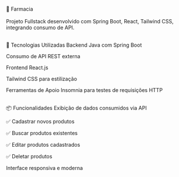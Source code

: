 
💊 Farmacia <br> <br>
Projeto Fullstack desenvolvido com Spring Boot, React, Tailwind CSS, integrando consumo de API. <br> <br>

🚀 Tecnologias Utilizadas
Backend
Java com Spring Boot

Consumo de API REST externa

Frontend
React.js

Tailwind CSS para estilização

Ferramentas de Apoio
Insomnia para testes de requisições HTTP <br> <br>

📦 Funcionalidades
 Exibição de dados consumidos via API
 
✅ Cadastrar novos produtos

✅ Buscar produtos existentes

✅ Editar produtos cadastrados

✅ Deletar produtos


 Interface responsiva e moderna <br> <br>

